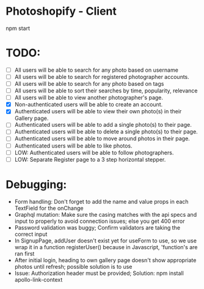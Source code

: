 # Photoshopify - Client

npm start

# TODO:

- [ ] All users will be able to search for any photo based on username
- [ ] All users will be able to search for registered photographer accounts.
- [ ] All users will be able to search for any photo based on tags
- [ ] All users will be able to sort their searches by time, popularity, relevance
- [ ] All users will be able to view another photographer's page.
- [x] Non-authenticated users will be able to create an account.
- [x] Authenticated users will be able to view their own photo(s) in their Gallery page.
- [ ] Authenticated users will be able to add a single photo(s) to their page.
- [ ] Authenticated users will be able to delete a single photo(s) to their page.
- [ ] Authenticated users will be able to move around photos in their page.
- [ ] Authenticated users will be able to like photos.
- [ ] LOW: Authenticated users will be able to follow photographers.
- [ ] LOW: Separate Register page to a 3 step horizontal stepper.

# Debugging:

- Form handling: Don't forget to add the name and value props in each TextField for the onChange
- Graphql mutation: Make sure the casing matches with the api specs and input to properly to avoid connection issues; else you get 400 error
- Password validation was buggy; Confirm validators are taking the correct input
- In SignupPage, addUser doesn't exist yet for useForm to use, so we use wrap it in a function registerUser() because in Javascript, 'function's are ran first
- After initial login, heading to own gallery page doesn't show appropriate photos until refresh; possible solution is to use <Redirect>
- Issue: Authorization header must be provided; Solution: npm install apollo-link-context

